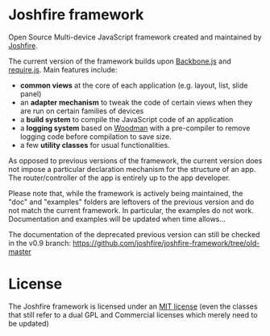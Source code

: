 # Joshfire framework
Open Source Multi-device JavaScript framework created and maintained by [Joshfire](http://www.joshfire.com).

The current version of the framework builds upon [Backbone.js](http://backbonejs.org/) and [require.js](http://requirejs.org). Main features include:

- **common views** at the core of each application (e.g. layout, list, slide panel)
- an **adapter mechanism** to tweak the code of certain views when they are run on certain families of devices
- a **build system** to compile the JavaScript code of an application
- a **logging system** based on [Woodman](http://github.com/joshfire/woodman) with a pre-compiler to remove logging code before compilation to save size.
- a few **utility classes** for usual functionalities.

As opposed to previous versions of the framework, the current version does not impose a particular declaration mechanism for the structure of an app. The router/controller of the app is entirely up to the app developer.

Please note that, while the framework is actively being maintained, the "doc" and "examples" folders are leftovers of the previous version and do not match the current framework. In particular, the examples do not work. Documentation and examples will be updated when time allows...

The documentation of the deprecated previous version can still be checked in the v0.9 branch: https://github.com/joshfire/joshfire-framework/tree/old-master

# License
The Joshfire framework is licensed under an [MIT license](LICENSE) (even the classes that still refer to a dual GPL and Commercial licenses which merely need to be updated)